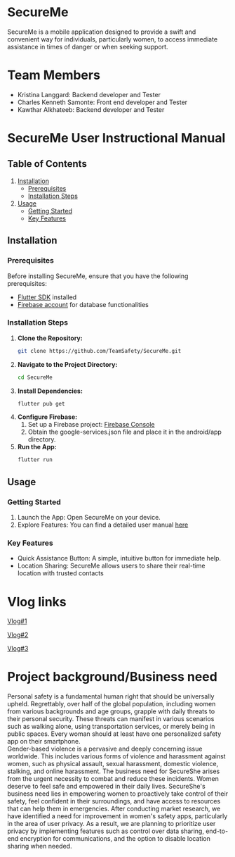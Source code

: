 # SecureMe
SecureMe is a mobile application designed to provide a swift and convenient way for individuals, particularly women, to access immediate assistance in times of danger or when seeking support.

# Team Members
* Kristina Langgard: Backend developer and Tester
* Charles Kenneth Samonte: Front end developer and Tester
* Kawthar Alkhateeb: Backend developer and Tester


# SecureMe User Instructional Manual

## Table of Contents

1. [Installation](#installation)
    - [Prerequisites](#prerequisites)
    - [Installation Steps](#installation-steps)
2. [Usage](#usage)
    - [Getting Started](#getting-started)
    - [Key Features](#key-features)


## Installation

### Prerequisites

Before installing SecureMe, ensure that you have the following prerequisites:

- [Flutter SDK](https://flutter.dev/docs/get-started/install) installed
- [Firebase account](https://firebase.google.com/) for database functionalities

### Installation Steps

1. **Clone the Repository:**
   ```bash
   git clone https://github.com/TeamSafety/SecureMe.git
2. **Navigate to the Project Directory:**
     ```bash
   cd SecureMe

3. **Install Dependencies:**
     ```bash
   flutter pub get

4. **Configure Firebase:**
    1. Set up a Firebase project: [Firebase Console](https://console.firebase.google.com)
    2. Obtain the google-services.json file and place it in the android/app directory.
4. **Run the App:**
     ```bash
   flutter run
## Usage

### Getting Started
1. Launch the App:
    Open SecureMe on your device.
2. Explore Features:
    You can find a detailed user manual [here](https://github.com/TeamSafety/SecureMe/blob/main/Project%20Documentions/SecureMe%20User%20Manual.pdf)

### Key Features
* Quick Assistance Button: A simple, intuitive button for immediate help. 
* Location Sharing: SecureMe allows users to share their real-time location with trusted contacts


# Vlog links
[Vlog#1](https://youtu.be/LEcPDddBlJ8)

[Vlog#2](https://www.youtube.com/watch?v=B5V21SvFhMI&ab_channel=CharlesSamonte)

[Vlog#3](https://youtu.be/DNDYm6QJ1fg)

# Project background/Business need
Personal safety is a fundamental human right that should be universally upheld. Regrettably, over half of the global population, including women from various backgrounds and age groups, grapple with daily threats to their personal security. These threats can manifest in various scenarios such as walking alone, using transportation services, or merely being in public spaces. Every woman should at least have one personalized safety app on their smartphone.  
Gender-based violence is a pervasive and deeply concerning issue worldwide. This includes various forms of violence and harassment against women, such as physical assault, sexual harassment, domestic violence, stalking, and online harassment. The business need for SecureShe arises from the urgent necessity to combat and reduce these incidents.
Women deserve to feel safe and empowered in their daily lives. SecureShe's business need lies in empowering women to proactively take control of their safety, feel confident in their surroundings, and have access to resources that can help them in emergencies.
After conducting market research, we have identified a need for improvement in women's safety apps, particularly in the area of user privacy. As a result, we are planning to prioritize user privacy by implementing features such as control over data sharing, end-to-end encryption for communications, and the option to disable location sharing when needed.
